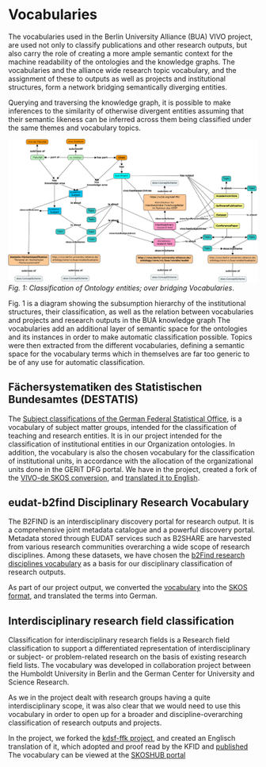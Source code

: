 # Vocabularies 

The vocabularies used in the Berlin University Alliance (BUA) VIVO project, are used not only to classify publications and other research outputs, but also carry the role of creating a more ample semantic context for the machine readability of the ontologies and the knowledge graphs. The vocabularies and the alliance wide research topic vocabulary, and the assignment of these to outputs as well as projects and institutional structures, form a network bridging semantically diverging entities.

Querying and traversing the knowledge graph, it is possible to make inferences to the similarity of otherwise divergent entities assuming that their semantic likeness can be inferred across them being classified under the same themes and vocabulary topics.

![Fig. 1: Classification of Ontology entities; over-bridging Vocabularies](images/Ontology-Classification.jpg)
*Fig. 1: Classification of Ontology entities; over bridging Vocabularies*.

Fig. 1 is a diagram showing the subsumption hierarchy of the institutional structures, their classification, as well as the relation between vocabularies and projects and research outputs in the BUA knowledge graph
The vocabularies add an additional layer of semantic space for the ontologies and its instances in order to make automatic classification possible. Topics were then extracted from the different vocabularies, defining a semantic space for the vocabulary terms which in themselves are far too generic to be of any use for automatic classification.

## Fächersystematiken des Statistischen Bundesamtes (DESTATIS)
The [Subject classifications of the German Federal Statistical Office](https://www.destatis.de/DE/Methoden/Klassifikationen/Bildung/personal-stellenstatistik.pdf?__blob=publicationFile), is a vocabulary of subject matter groups, intended for the classification of teaching and research entities. It is in our project intended for the classification of institutional entities in our Organization ontologies. In addition, the vocabulary is also the chosen vocabulary for the classification of institutional units, in accordance with the allocation of the organizational units done in the GERiT DFG portal.
We have in the project, created a fork of the [VIVO-de SKOS conversion](https://github.com/VIVO-DE/destatis_faecherklassifikation), and [translated it to English](https://raw.githubusercontent.com/BUA-VIVO/destatis_faecherklassifikation_translation_service/master/faecherklassifikation_skos_en.ttl).

## eudat-b2find Disciplinary Research Vocabulary
The B2FIND is an interdisciplinary  discovery portal for research output. It is a comprehensive joint metadata catalogue and a powerful discovery portal. Metadata stored through EUDAT services such as B2SHARE are harvested from various research communities overarching a wide scope of research disciplines.
Among these datasets, we have chosen the [b2Find research disciplines vocabulary](https://raw.githubusercontent.com/EUDAT-B2FIND/md-ingestion/master/etc/b2find_disciplines.json) as a basis for our disciplinary classification of research outputs.

As part of our project output, we converted the [vocabulary](https://raw.githubusercontent.com/BUA-VIVO/eudat-b2find-skos/main/eudat.ttl) into the [SKOS format](https://www.w3.org/2004/02/skos/), and translated the terms into German.

## Interdisciplinary research field classification
Classification for interdisciplinary research fields is a  Research field classification to support a differentiated representation of interdisciplinary or subject- or problem-related research on the basis of existing research field lists.
The vocabulary was developed in collaboration project between the Humboldt University in Berlin and the German Center for University and Science Research.

As we in the project dealt with research groups having a quite interdisciplinary scope, it was also clear that we would need to use this vocabulary in order to open up for a broader and discipline-overarching classification of research outputs and projects.

In the project, we forked the [kdsf-ffk project](https://github.com/KDSF-FFK/kdsf-ffk/), and created an Englisch translation of it, which  adopted and proof read by the KFID and [published](https://raw.githubusercontent.com/KDSF-FFK/kdsf-ffk/main/FFK.ttl) 
The vocabulary can be viewed at the [SKOSHUB portal](https://skohub.io/KDSF-FFK/kdsf-ffk/heads/main/w3id.org/kdsf-ffk/index.de.html)



